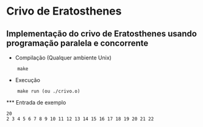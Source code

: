 # Crivo de Eratosthenes

## Implementação do crivo de Eratosthenes usando programação paralela e concorrente

- Compilação (Qualquer ambiente Unix)

```
    make
```

- Execução
```
    make run (ou ./crivo.o)
```

*** Entrada de exemplo

```
20
2 3 4 5 6 7 8 9 10 11 12 13 14 15 16 17 18 19 20 21 22
```
